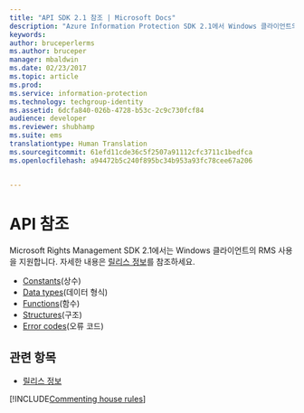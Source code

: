 ```yaml
---
title: "API SDK 2.1 참조 | Microsoft Docs"
description: "Azure Information Protection SDK 2.1에서 Windows 클라이언트의 RMS 사용을 지원합니다."
keywords: 
author: bruceperlerms
ms.author: bruceper
manager: mbaldwin
ms.date: 02/23/2017
ms.topic: article
ms.prod: 
ms.service: information-protection
ms.technology: techgroup-identity
ms.assetid: 6dcfa840-026b-4728-b53c-2c9c730fcf84
audience: developer
ms.reviewer: shubhamp
ms.suite: ems
translationtype: Human Translation
ms.sourcegitcommit: 61efd11cde36c5f2507a91112cfc3711c1bedfca
ms.openlocfilehash: a94472b5c240f895bc34b953a93fc78cee67a206


---
```


# <a name="api-reference"></a>API 참조

Microsoft Rights Management SDK 2.1에서는 Windows 클라이언트의 RMS 사용을 지원합니다. 자세한 내용은 [릴리스 정보](release-notes-rtm.md)를 참조하세요.
- [Constants](https://msdn.microsoft.com/library/hh535291.aspx)(상수)
- [Data types](https://msdn.microsoft.com/library/hh535288.aspx)(데이터 형식)
- [Functions](https://msdn.microsoft.com/library/hh535289.aspx)(함수)
- [Structures](https://msdn.microsoft.com/library/hh535294.aspx)(구조)
- [Error codes](https://msdn.microsoft.com/library/hh535248.aspx)(오류 코드)



## <a name="related-topics"></a>관련 항목

* [릴리스 정보](release-notes-rtm.md)

[!INCLUDE[Commenting house rules](../includes/houserules.md)]


<!--HONumber=Jan17_HO4-->


